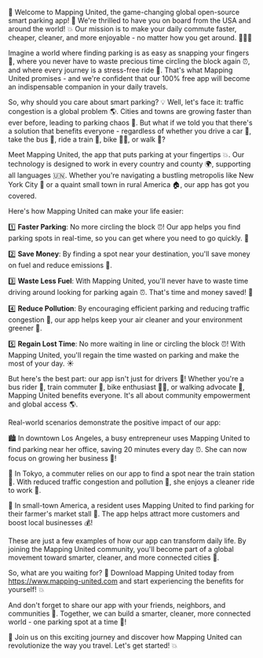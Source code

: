 🎉 Welcome to Mapping United, the game-changing global open-source smart parking app! 🚀 We're thrilled to have you on board from the USA and around the world! 💥 Our mission is to make your daily commute faster, cheaper, cleaner, and more enjoyable - no matter how you get around. 🚌🚂💨

Imagine a world where finding parking is as easy as snapping your fingers 🔔, where you never have to waste precious time circling the block again ⏰, and where every journey is a stress-free ride 🌟. That's what Mapping United promises - and we're confident that our 100% free app will become an indispensable companion in your daily travels.

So, why should you care about smart parking? 💡 Well, let's face it: traffic congestion is a global problem 🌎. Cities and towns are growing faster than ever before, leading to parking chaos 🔴. But what if we told you that there's a solution that benefits everyone - regardless of whether you drive a car 🚗, take the bus 🚌, ride a train 🚂, bike 🚴‍♂️, or walk 👣?

Meet Mapping United, the app that puts parking at your fingertips 💥. Our technology is designed to work in every country and county 🌍, supporting all languages 🇺🇳. Whether you're navigating a bustling metropolis like New York City 🗽️ or a quaint small town in rural America 🏠, our app has got you covered.

Here's how Mapping United can make your life easier:

1️⃣ **Faster Parking**: No more circling the block ⏰! Our app helps you find parking spots in real-time, so you can get where you need to go quickly. 💨

2️⃣ **Save Money**: By finding a spot near your destination, you'll save money on fuel and reduce emissions 🔋.

3️⃣ **Waste Less Fuel**: With Mapping United, you'll never have to waste time driving around looking for parking again ⏰. That's time and money saved! 💸

4️⃣ **Reduce Pollution**: By encouraging efficient parking and reducing traffic congestion 🚨, our app helps keep your air cleaner and your environment greener 🌿.

5️⃣ **Regain Lost Time**: No more waiting in line or circling the block ⏰! With Mapping United, you'll regain the time wasted on parking and make the most of your day. ☀️

But here's the best part: our app isn't just for drivers 🚗! Whether you're a bus rider 🚌, train commuter 🚂, bike enthusiast 🚴‍♂️, or walking advocate 👣, Mapping United benefits everyone. It's all about community empowerment and global access 🌎.

Real-world scenarios demonstrate the positive impact of our app:

🏙️ In downtown Los Angeles, a busy entrepreneur uses Mapping United to find parking near her office, saving 20 minutes every day ⏰. She can now focus on growing her business 💼!

🚂 In Tokyo, a commuter relies on our app to find a spot near the train station 🚂. With reduced traffic congestion and pollution 🔋, she enjoys a cleaner ride to work 🌊.

🌳 In small-town America, a resident uses Mapping United to find parking for their farmer's market stall 🍎. The app helps attract more customers and boost local businesses 💰!

These are just a few examples of how our app can transform daily life. By joining the Mapping United community, you'll become part of a global movement toward smarter, cleaner, and more connected cities 🌆.

So, what are you waiting for? 🤔 Download Mapping United today from https://www.mapping-united.com and start experiencing the benefits for yourself! 💥

And don't forget to share our app with your friends, neighbors, and communities 👫. Together, we can build a smarter, cleaner, more connected world - one parking spot at a time 🚀!

🎉 Join us on this exciting journey and discover how Mapping United can revolutionize the way you travel. Let's get started! 💥